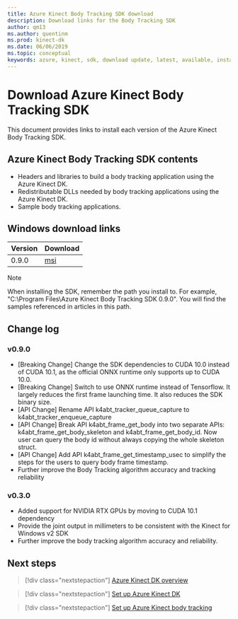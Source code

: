 ```yaml
---
title: Azure Kinect Body Tracking SDK download
description: Download links for the Body Tracking SDK
author: qm13
ms.author: quentinm
ms.prod: kinect-dk
ms.date: 06/06/2019
ms.topic: conceptual
keywords: azure, kinect, sdk, download update, latest, available, install, body, tracking
---
```


# Download Azure Kinect Body Tracking SDK

This document provides links to install each version of the Azure Kinect Body Tracking SDK. 

## Azure Kinect Body Tracking SDK contents

* Headers and libraries to build a body tracking application using the Azure Kinect DK.
* Redistributable DLLs needed by body tracking applications using the Azure Kinect DK.
* Sample body tracking applications.

## Windows download links

Version       | Download
--------------|----------
0.9.0 | [msi](https://microsoft.sharepoint.com/:u:/t/EdenUsers/EWImH07V9W5KvTOP0ybkBYUBldfGR9WAaKiiWRq5RDl0Fw?e=F6qjMk)

> [!NOTE]
> When installing the SDK, remember the path you install to. For example, "C:\Program Files\Azure Kinect Body Tracking SDK 0.9.0". You will find the samples referenced in articles in this path.

## Change log

### v0.9.0
* [Breaking Change] Change the SDK dependencies to CUDA 10.0 instead of CUDA 10.1, as the official ONNX runtime only supports up to CUDA 10.0. 
* [Breaking Change] Switch to use ONNX runtime instead of Tensorflow. It largely reduces the first frame launching time. It also reduces the SDK binary size.
* [API Change] Rename API k4abt_tracker_queue_capture to k4abt_tracker_enqueue_capture
* [API Change] Break API k4abt_frame_get_body into two separate APIs: k4abt_frame_get_body_skeleton and k4abt_frame_get_body_id. Now user can query the body id without always copying the whole skeleton struct. 
* [API Change] Add API k4abt_frame_get_timestamp_usec to simplify the steps for the users to query body frame timestamp.
* Further improve the Body Tracking algorithm accuracy and tracking reliability

### v0.3.0

* Added support for NVIDIA RTX GPUs by moving to CUDA 10.1 dependency
* Provide the joint output in millimeters to be consistent with the Kinect for Windows v2 SDK
* Further improve the body tracking algorithm accuracy and reliability.

## Next steps

> [!div class="nextstepaction"]
>[Azure Kinect DK overview](what-is-azure-kinect-dk.md)

> [!div class="nextstepaction"]
>[Set up Azure Kinect DK](set-up-azure-kinect-dk.md)

> [!div class="nextstepaction"]
>[Set up Azure Kinect body tracking](body-sdk-setup.md)